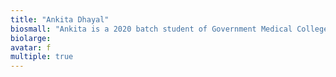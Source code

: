 ```yaml
---
title: "Ankita Dhayal"
biosmall: "Ankita is a 2020 batch student of Government Medical College,Ratlam"
biolarge:
avatar: f
multiple: true
---
```

